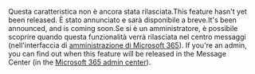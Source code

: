 <span data-ttu-id="432d0-101">Questa caratteristica non è ancora stata rilasciata.</span><span class="sxs-lookup"><span data-stu-id="432d0-101">This feature hasn't yet been released.</span></span> <span data-ttu-id="432d0-102">È stato annunciato e sarà disponibile a breve.</span><span class="sxs-lookup"><span data-stu-id="432d0-102">It's been announced, and is coming soon.</span></span><span data-ttu-id="432d0-103">Se si è un amministratore, è possibile scoprire quando questa funzionalità verrà rilasciata nel centro messaggi (nell'interfaccia di [amministrazione di Microsoft 365](https://portal.office.com/adminportal/home)).</span><span class="sxs-lookup"><span data-stu-id="432d0-103"> If you're an admin, you can find out when this feature will be released in the Message Center (in the [Microsoft 365 admin center](https://portal.office.com/adminportal/home)).</span></span>